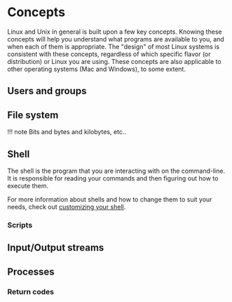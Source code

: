 # Concepts

Linux and Unix in general is built upon a few key concepts. Knowing these concepts will help you understand what programs are available to you, and when each of them is appropriate. The "design" of most Linux systems is consistent with these concepts, regardless of which specific flavor (or distribution) or Linux you are using. These concepts are also applicable to other operating systems (Mac and Windows), to some extent.

## Users and groups




## File system


!!! note Bits and bytes and kilobytes, etc..


## Shell

The shell is the program that you are interacting with on the command-line. It is responsible for reading your commands and then figuring out how to execute them. 

For more information about shells and how to change them to suit your needs, check out [customizing your shell](customizing.md).

### Scripts


## Input/Output streams

## Processes

### Return codes